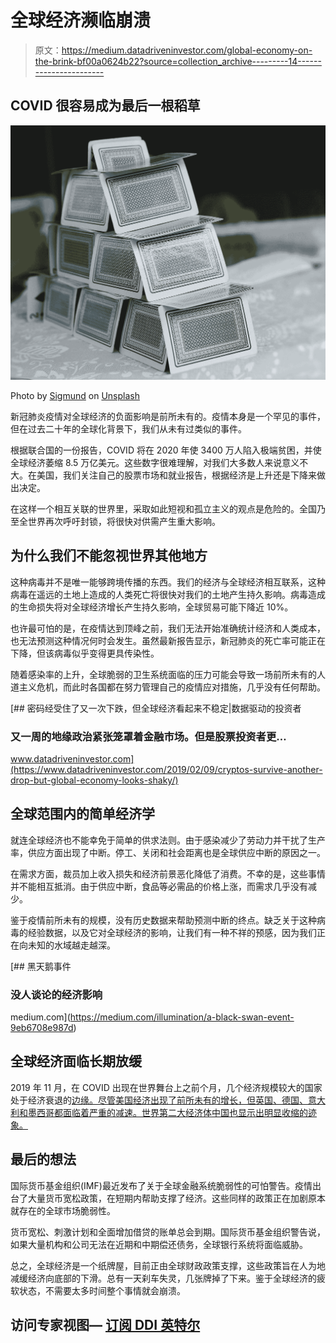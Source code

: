 # 全球经济濒临崩溃

> 原文：<https://medium.datadriveninvestor.com/global-economy-on-the-brink-bf00a0624b22?source=collection_archive---------14----------------------->

## COVID 很容易成为最后一根稻草

![](img/6d1449826779b1bd9c8fbce81a4a80df.png)

Photo by [Sigmund](https://unsplash.com/@sigmund?utm_source=medium&utm_medium=referral) on [Unsplash](https://unsplash.com?utm_source=medium&utm_medium=referral)

新冠肺炎疫情对全球经济的负面影响是前所未有的。疫情本身是一个罕见的事件，但在过去二十年的全球化背景下，我们从未有过类似的事件。

根据联合国的一份报告，COVID 将在 2020 年使 3400 万人陷入极端贫困，并使全球经济萎缩 8.5 万亿美元。这些数字很难理解，对我们大多数人来说意义不大。在美国，我们关注自己的股票市场和就业报告，根据经济是上升还是下降来做出决定。

在这样一个相互关联的世界里，采取如此短视和孤立主义的观点是危险的。全国乃至全世界再次呼吁封锁，将很快对供需产生重大影响。

## **为什么我们不能忽视世界其他地方**

这种病毒并不是唯一能够跨境传播的东西。我们的经济与全球经济相互联系，这种病毒在遥远的土地上造成的人类死亡将很快对我们的土地产生持久影响。病毒造成的生命损失将对全球经济增长产生持久影响，全球贸易可能下降近 10%。

也许最可怕的是，在疫情达到顶峰之前，我们无法开始准确统计经济和人类成本，也无法预测这种情况何时会发生。虽然最新报告显示，新冠肺炎的死亡率可能正在下降，但该病毒似乎变得更具传染性。

随着感染率的上升，全球脆弱的卫生系统面临的压力可能会导致一场前所未有的人道主义危机，而此时各国都在努力管理自己的疫情应对措施，几乎没有任何帮助。

[](https://www.datadriveninvestor.com/2019/02/09/cryptos-survive-another-drop-but-global-economy-looks-shaky/) [## 密码经受住了又一次下跌，但全球经济看起来不稳定|数据驱动的投资者

### 又一周的地缘政治紧张笼罩着金融市场。但是股票投资者更…

www.datadriveninvestor.com](https://www.datadriveninvestor.com/2019/02/09/cryptos-survive-another-drop-but-global-economy-looks-shaky/) 

## **全球范围内的简单经济学**

就连全球经济也不能幸免于简单的供求法则。由于感染减少了劳动力并干扰了生产率，供应方面出现了中断。停工、关闭和社会距离也是全球供应中断的原因之一。

在需求方面，裁员加上收入损失和经济前景恶化降低了消费。不幸的是，这些事情并不能相互抵消。由于供应中断，食品等必需品的价格上涨，而需求几乎没有减少。

鉴于疫情前所未有的规模，没有历史数据来帮助预测中断的终点。缺乏关于这种病毒的经验数据，以及它对全球经济的影响，让我们有一种不祥的预感，因为我们正在向未知的水域越走越深。

[](https://medium.com/illumination/a-black-swan-event-9eb6708e987d) [## 黑天鹅事件

### 没人谈论的经济影响

medium.com](https://medium.com/illumination/a-black-swan-event-9eb6708e987d) 

## **全球经济面临长期放缓**

2019 年 11 月，在 COVID 出现在世界舞台上之前个月，几个经济规模较大的国家处于经济衰退的[边缘。尽管美国经济出现了前所未有的增长，但英国、德国、意大利和墨西哥都面临着严重的减速。世界第二大经济体中国也显示出明显收缩的迹象。](https://www.forbes.com/sites/sergeiklebnikov/2019/10/28/here-are-the-countries-on-the-brink-of-recession-going-into-2020/?sh=31f7838e3017)

## **最后的想法**

国际货币基金组织(IMF)最近发布了关于全球金融系统脆弱性的可怕警告。疫情出台了大量货币宽松政策，在短期内帮助支撑了经济。这些同样的政策正在加剧原本就存在的全球市场脆弱性。

货币宽松、刺激计划和全面增加借贷的账单总会到期。国际货币基金组织警告说，如果大量机构和公司无法在近期和中期偿还债务，全球银行系统将面临威胁。

总之，全球经济是一个纸牌屋，目前正由全球财政政策支撑，这些政策旨在人为地减缓经济向底部的下滑。总有一天刹车失灵，几张牌掉了下来。鉴于全球经济的疲软状态，不需要太多时间整个事情就会崩溃。

## 访问专家视图— [订阅 DDI 英特尔](https://datadriveninvestor.com/ddi-intel)